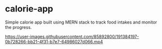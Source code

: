 # calorie-app

Simple calorie app built using MERN stack to track food intakes and monitor the progress.

https://user-images.githubusercontent.com/85892800/191384197-0b728266-bb21-4f31-b7e7-64986027d066.mp4

